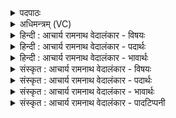 <details><summary>पदपाठः</summary>

आ꣢। त्वा꣣। विशन्तु। इ꣡न्द꣢꣯वः। स꣣मुद्र꣢म्। स꣣म्। उद्र꣢म्। इ꣣व। सि꣡न्ध꣢꣯वः। न। त्वाम्। इ꣣न्द्र। अ꣡ति꣢꣯। रि꣣च्यते। १९७।
</details>

<details><summary>अधिमन्त्रम् (VC)</summary>

- इन्द्रः
- श्रुतकक्ष आङ्गिरसः
- गायत्री
- षड्जः
- ऐन्द्रं काण्डम्
</details>

<details><summary>हिन्दी : आचार्य रामनाथ वेदालंकार - विषयः</summary>

अगले मन्त्र में परमात्मा की स्तुति का विषय है।
</details>

<details><summary>हिन्दी : आचार्य रामनाथ वेदालंकार - पदार्थः</summary>

पदार्थान्वयभाषाः -  (इन्दवः) चन्द्र-किरणों के सदृश आह्लादक मेरे स्तुतिरूप सोम (त्वा) तुझ परमेश्वर को (आ विशन्तु) प्राप्त करें, (सिन्धवः) नदियाँ (समुद्रम् इव) जैसे समुद्र को प्राप्त करती हैं। हे (इन्द्र) परमैश्वर्यशालिन् दुःखविदारक, सुखदाता परमात्मन् ! (त्वाम्) तुझसे, कोई भी (न अतिरिच्यते) महिमा में अधिक नहीं है ॥४॥ इस मन्त्र में उपमालङ्कार है ॥४॥
</details>

<details><summary>हिन्दी : आचार्य रामनाथ वेदालंकार - भावार्थः</summary>

भावार्थभाषाः -  जैसे नदियाँ रत्नाकर समुद्र को प्राप्त करके रत्नों से मण्डित हो जाती हैं, वैसे ही सब प्रजाएँ स्तुति द्वारा गुण-रूप रत्नों के खजाने परमेश्वर को प्राप्त करके गुणों की निधि हो जाएँ ॥४॥
</details>

<details><summary>संस्कृत : आचार्य रामनाथ वेदालंकार - विषयः</summary>

अथ परमात्मस्तुतिविषयमाह।
</details>

<details><summary>संस्कृत : आचार्य रामनाथ वेदालंकार - पदार्थः</summary>

पदार्थान्वयभाषाः -  (इन्दवः) चन्द्रकिरणवदाह्लादकाः मदीयाः स्तुतिरूपाः सोमाः (त्वा) त्वां परमेश्वरम् (आ विशन्तु) प्रविशन्तु, प्राप्नुवन्तु, (सिन्धवः) स्यन्दमानाः नद्यः (समुद्रम् इव) यथा समुद्रम् आ विशन्ति प्राप्नुवन्ति। हे (इन्द्र) परमैश्वर्यशालिन् दुःखविदारक सुखप्रदायक परमात्मन् ! (त्वाम्) अनुपमं भवन्तम् कश्चित् (न अतिरिच्यते) न अतिशेते, महिम्ना त्वत्तोऽधिकतरो न भवतीत्यर्थः ॥४॥ अत्रोपमालङ्कारः ॥४॥
</details>

<details><summary>संस्कृत : आचार्य रामनाथ वेदालंकार - भावार्थः</summary>

भावार्थभाषाः -  यथा नद्यो रत्नाकरं प्राप्य रत्नमण्डिता जायन्ते, तथा सर्वाः प्रजाः स्तुत्या गुणरत्ननिधानं परमेश्वरं प्राप्य गुणानां निधयो भवन्तु ॥४॥
</details>

<details><summary>संस्कृत : आचार्य रामनाथ वेदालंकार - पादटिप्पनी</summary>

टिप्पणी:   १. ऋ० ८।९२।२२, ऋषिः श्रुतकक्षः सुकक्षो वा। साम० १६६०।
</details>